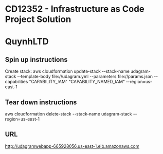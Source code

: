 # CD12352 - Infrastructure as Code Project Solution
# QuynhLTD

## Spin up instructions
Create stack:
aws cloudformation update-stack --stack-name udagram-stack --template-body file://udagram.yml  --parameters file://params.json --capabilities "CAPABILITY_IAM" "CAPABILITY_NAMED_IAM" --region=us-east-1

## Tear down instructions
aws cloudformation delete-stack --stack-name udagram-stack --region=us-east-1

## URL
http://udagramwebapp-665928056.us-east-1.elb.amazonaws.com